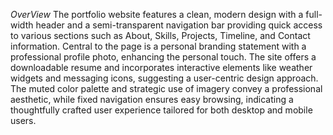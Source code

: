 *OverView*
The portfolio website features a clean, modern design with a full-width header and a semi-transparent navigation bar providing quick access to various sections such as About, Skills, Projects, Timeline, and Contact information. Central to the page is a personal branding statement with a professional profile photo, enhancing the personal touch. The site offers a downloadable resume and incorporates interactive elements like weather widgets and messaging icons, suggesting a user-centric design approach. The muted color palette and strategic use of imagery convey a professional aesthetic, while fixed navigation ensures easy browsing, indicating a thoughtfully crafted user experience tailored for both desktop and mobile users.